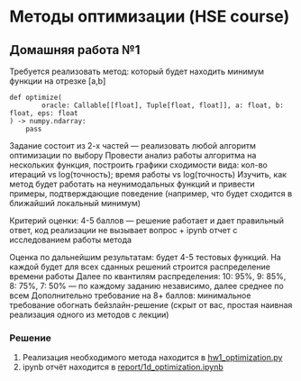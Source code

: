 # Методы оптимизации (HSE course)

## Домашняя работа №1

Требуется реализовать метод: который будет находить минимум функции на отрезке [a,b]
```(python)
def optimize(
        oracle: Callable[[float], Tuple[float, float]], a: float, b: float, eps: float
) -> numpy.ndarray:
    pass
```

Задание состоит из 2-х частей — реализовать любой алгоритм оптимизации по выбору
Провести анализ работы алгоритма на нескольких функция, построить графики сходимости вида:
кол-во итераций vs log(точность); время работы vs log(точность)
Изучить, как метод будет работать на неунимодальных функций и привести примеры, подтверждающие поведение
(например, что будет сходится в ближайший локальный минимум)

Критерий оценки:
4-5 баллов — решение работает и дает правильный ответ,
код реализации не вызывает вопрос + ipynb отчет с исследованием работы метода

Оценка по дальнейшим результатам: будет 4-5 тестовых функций.
На каждой будет для всех сданных решений строится распределение времени работы
Далее по квантилям распределения: 10: 95%, 9: 85%, 8: 75%, 7: 50% — по каждому заданию независимо,
далее среднее по всем
Дополнительно требование на 8+ баллов: минимальное требование обогнать бейзлайн-решение
(скрыт от вас, простая наивная реализация одного из методов с лекции)

### Решение
1. Реализация необходимого метода находится в [hw1_optimization.py](hw1_optimization.py)
2. ipynb отчёт находится в [report/1d_optimization.ipynb](report/1d_optimization.py)
